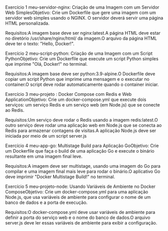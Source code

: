 Exercício 1 meu-servidor-nginx: Criação de uma Imagem com um Servidor Web SimplesObjetivo:
Crie um Dockerfile que gere uma imagem com um servidor web simples usando o NGINX. O servidor deverá servir uma página HTML personalizada.

Requisitos:A imagem base deve ser nginx:latest.A página HTML deve estar no diretório /usr/share/nginx/html/ da imagem.O arquivo da página HTML deve ter o texto: "Hello, Docker!".

Exercício 2 meu-script-python: Criação de uma Imagem com um Script PythonObjetivo:
Crie um Dockerfile que execute um script Python simples que imprime "Olá, Docker!" no terminal.

Requisitos:A imagem base deve ser python:3.9-alpine.O Dockerfile deve copiar um script Python que imprime uma mensagem e o executar no container.O script deve rodar automaticamente quando o container iniciar.

Exercício 3 meu-projeto : Docker Compose com Redis e Web ApplicationObjetivo:
Crie um docker-compose.yml que execute dois serviços: um serviço Redis e um serviço web (em Node.js) que se conecte ao Redis.

Requisitos:Um serviço deve rodar o Redis usando a imagem redis:latest.O outro serviço deve rodar uma aplicação web em Node.js que se conecta ao Redis para armazenar contagens de visitas.A aplicação Node.js deve ser iniciada por meio de um script server.js

Exercício 4 meu-app-go: Multistage Build para Aplicação GoObjetivo:
Crie um Dockerfile que faça o build de uma aplicação Go e execute o binário resultante em uma imagem final leve.

Requisitos:A imagem deve ser multistage, usando uma imagem do Go para compilar e uma imagem final mais leve para rodar o binário.O aplicativo Go deve imprimir "Docker Multistage Build!" no terminal.

Exercício 5 meu-projeto-node: Usando Variáveis de Ambiente no Docker ComposeObjetivo:
Crie um docker-compose.yml para uma aplicação Node.js, que usa variáveis de ambiente para configurar o nome de um banco de dados e a porta de execução.

Requisitos:O docker-compose.yml deve usar variáveis de ambiente para definir a porta do serviço web e o nome do banco de dados.O arquivo server.js deve ler essas variáveis de ambiente para exibir a configuração.
